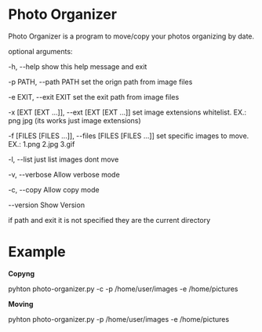 # Photo Organizer

Photo Organizer is a program to move/copy your photos organizing by date.

optional arguments:

  -h, --help            show this help message and exit
  
  -p PATH, --path PATH  set the orign path from image files
  
  -e EXIT, --exit EXIT  set the exit path from image files
  
  -x [EXT [EXT ...]], --ext [EXT [EXT ...]] set image extensions whitelist. EX.: png jpg (its works just image extensions)
  
  -f [FILES [FILES ...]], --files [FILES [FILES ...]] set specific images to move. EX.: 1.png 2.jpg 3.gif
  
  -l, --list            just list images dont move
  
  -v, --verbose         Allow verbose mode
  
  -c, --copy            Allow copy mode
  
  --version             Show Version
  

if path and exit it is not specified they are the current directory

# Example

**Copyng**

pyhton photo-organizer.py -c -p /home/user/images -e /home/pictures

**Moving** 

pyhton photo-organizer.py -p /home/user/images -e /home/pictures
